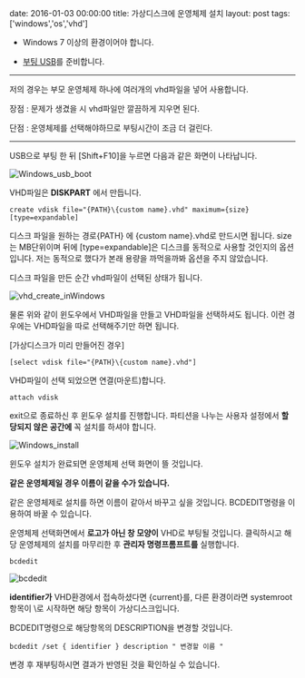 date: 2016-01-03 00:00:00
title: 가상디스크에 운영체제 설치
layout: post
tags: ['windows','os','vhd']


* Windows 7 이상의 환경이어야 합니다.

* [부팅 USB](http://www.microsoft.com/en-us/software-download/windows10)를 준비합니다.

- - -
저의 경우는 부모 운영체제 하나에 여러개의 vhd파일을 넣어 사용합니다.

장점 : 문제가 생겼을 시 vhd파일만 깔끔하게 지우면 된다.

단점 : 운영체제를 선택해야하므로 부팅시간이 조금 더 걸린다.
- - -

USB으로 부팅 한 뒤 [Shift+F10]을 누르면 다음과 같은 화면이 나타납니다.

![Windows_usb_boot](/image/Windows_usb_boot.png)

VHD파일은 **DISKPART** 에서 만듭니다.

```
create vdisk file="{PATH}\{custom name}.vhd" maximum={size} [type=expandable]
```

디스크 파일을 원하는 경로{PATH} 에 {custom name}.vhd로 만드시면 됩니다.
size는 MB단위이며 뒤에 [type=expandable]은 디스크를 동적으로 사용할 것인지의 옵션입니다.
저는 동적으로 했다가 본래 용량을 까먹을까봐 옵션을 주지 않았습니다.

디스크 파일을 만든 순간 vhd파일이 선택된 상태가 됩니다.

![vhd_create_inWindows](/image/vhd_create_inWindow.png)

물론 위와 같이 윈도우에서 VHD파일을 만들고 VHD파일을 선택하셔도 됩니다. 이런 경우에는 VHD파일을 따로 선택해주기만 하면 됩니다.

[가상디스크가 미리 만들어진 경우]

```
[select vdisk file="{PATH}\{custom name}.vhd"]  
```

VHD파일이 선택 되었으면 연결(마운트)합니다.

```
attach vdisk
```

exit으로 종료하신 후 윈도우 설치를 진행합니다.
파티션을 나누는 사용자 설정에서 **할당되지 않은 공간에** 꼭 설치를 하셔야 합니다.

![Windows_install](/image/Windows_install.png)

윈도우 설치가 완료되면 운영체제 선택 화면이 뜰 것입니다.

**같은 운영체제일 경우 이름이 같을 수가 있습니다.**

같은 운영체제로 설치를 하면 이름이 같아서 바꾸고 싶을 것입니다.
BCDEDIT명령을 이용하여 바꿀 수 있습니다.

운영체제 선택화면에서 **로고가 아닌 창 모양이** VHD로 부팅될 것입니다.
클릭하시고 해당 운영체제의 설치를 마무리한 후 **관리자 명령프롬프트를** 실행합니다.

```
bcdedit
```

![bcdedit](/image/cmd_bcdedit.png)

**identifier가** VHD환경에서 접속하셨다면 {current}를, 다른 환경이라면 systemroot항목이 \\로 시작하면 해당 항목이 가상디스크입니다.

BCDEDIT명령으로 해당항목의 DESCRIPTION을 변경할 것입니다.

```
bcdedit /set { identifier } description " 변경할 이름 "
```

변경 후 재부팅하시면 결과가 반영된 것을 확인하실 수 있습니다.
